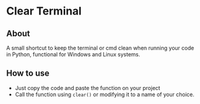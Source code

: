 # Clear Terminal
## About
A small shortcut to keep the terminal or cmd clean when running your code in Python, functional for Windows and Linux systems. 

## How to use
- Just copy the code and paste the function on your project
- Call the function using ```clear()``` or modifying it to a name of your choice.